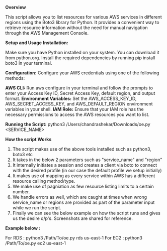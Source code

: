 **Overview**

This script allows you to list resources for various AWS services in different regions using the Boto3 library for Python. It provides a convenient way to retrieve resource information without the need for manual navigation through the AWS Management Console.

**Setup and Usage**
**Installation:**

Make sure you have Python installed on your system. You can download it from python.org.
Install the required dependencies by running pip install boto3 in your terminal.

**Configuration:**
Configure your AWS credentials using one of the following methods:

**AWS CLI:** Run aws configure in your terminal and follow the prompts to enter your Access Key ID, Secret Access Key, default region, and output format.
**Environment Variables:** Set the AWS_ACCESS_KEY_ID, AWS_SECRET_ACCESS_KEY, and AWS_DEFAULT_REGION environment variables in your shell.
**IAM Role:** Ensure that your IAM role has the necessary permissions to access the AWS resources you want to list.

**Running the Script:**
python3 /Users/chandrashekar/Downloads/oe.py <SERVICE_NAME> <REGION>

**How the script Works**
1. The script makes use of the above tools installed such as python3, boto3 etc
2. It takes in the below 2 parameters such as "service_name" and "region"
3. It internally initiates a session and creates a client via boto to connect with the desired profile (in our case the default profile we setup initially)
4. It makes use of mapping as every service within AWS has a different resource calling method/type.
5. We make use of pagniation as few resource listing limits to a certain number.
6. We handle errors as well, which are caught at times when wrong service_name or regions are provided as part of the parameter input while we run the script.
7. Finally we can see the below example on how the script runs and gives us the desire o/p's. Screenshots are shared for reference. 

**Example below :**

For RDS : python3 /Path/To/oe.py rds us-east-1
For EC2 : python3 /Path/To/oe.py ec2 us-east-1
